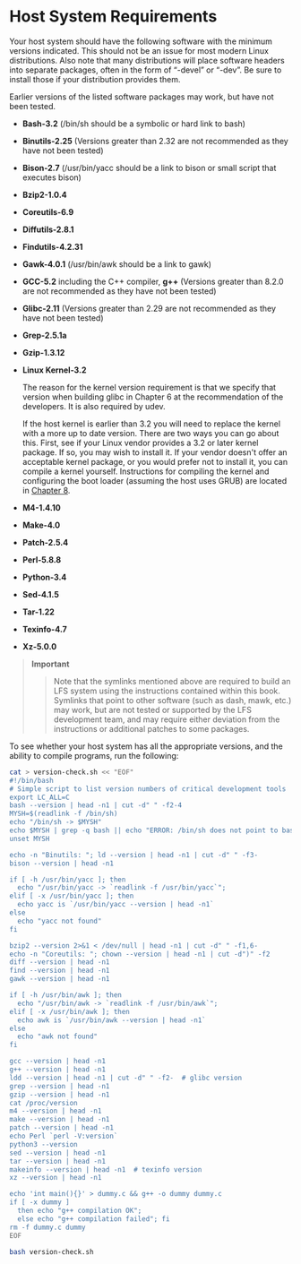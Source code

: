 # Host System Requirements

Your host system should have the following software with the minimum versions indicated. This should not be an issue for most modern Linux distributions. Also note that many distributions will place software headers into separate packages, often in the form of “<package-name>-devel” or “<package-name>-dev”. Be sure to install those if your distribution provides them.

Earlier versions of the listed software packages may work, but have not been tested.

<ul class="compact">
    <li class="listitem">
    <p>
        <span class="strong"><strong>Bash-3.2</strong></span> (/bin/sh
        should be a symbolic or hard link to bash)
    </p>
    </li>
    <li class="listitem">
    <p>
        <span class="strong"><strong>Binutils-2.25</strong></span>
        (Versions greater than 2.32 are not recommended as they have
        not been tested)
    </p>
    </li>
    <li class="listitem">
    <p>
        <span class="strong"><strong>Bison-2.7</strong></span>
        (/usr/bin/yacc should be a link to bison or small script that
        executes bison)
    </p>
    </li>
    <li class="listitem">
    <p>
        <span class="strong"><strong>Bzip2-1.0.4</strong></span>
    </p>
    </li>
    <li class="listitem">
    <p>
        <span class="strong"><strong>Coreutils-6.9</strong></span>
    </p>
    </li>
    <li class="listitem">
    <p>
        <span class="strong"><strong>Diffutils-2.8.1</strong></span>
    </p>
    </li>
    <li class="listitem">
    <p>
        <span class="strong"><strong>Findutils-4.2.31</strong></span>
    </p>
    </li>
    <li class="listitem">
    <p>
        <span class="strong"><strong>Gawk-4.0.1</strong></span>
        (/usr/bin/awk should be a link to gawk)
    </p>
    </li>
    <li class="listitem">
    <p>
        <span class="strong"><strong>GCC-5.2</strong></span> including
        the C++ compiler, <span class=
        "command"><strong>g++</strong></span> (Versions greater than
        8.2.0 are not recommended as they have not been tested)
    </p>
    </li>
    <li class="listitem">
    <p>
        <span class="strong"><strong>Glibc-2.11</strong></span>
        (Versions greater than 2.29 are not recommended as they have
        not been tested)
    </p>
    </li>
    <li class="listitem">
    <p>
        <span class="strong"><strong>Grep-2.5.1a</strong></span>
    </p>
    </li>
    <li class="listitem">
    <p>
        <span class="strong"><strong>Gzip-1.3.12</strong></span>
    </p>
    </li>
    <li class="listitem">
    <p>
        <span class="strong"><strong>Linux Kernel-3.2</strong></span>
    </p>
    <p>
        The reason for the kernel version requirement is that we
        specify that version when building <span class=
        "application">glibc</span> in Chapter&nbsp;6 at the
        recommendation of the developers. It is also required by udev.
    </p>
    <p>
        If the host kernel is earlier than 3.2 you will need to replace
        the kernel with a more up to date version. There are two ways
        you can go about this. First, see if your Linux vendor provides
        a 3.2 or later kernel package. If so, you may wish to install
        it. If your vendor doesn't offer an acceptable kernel package,
        or you would prefer not to install it, you can compile a kernel
        yourself. Instructions for compiling the kernel and configuring
        the boot loader (assuming the host uses GRUB) are located in
        <a class="xref" href="../chapter08/chapter08.html" title=
        "Chapter&nbsp;8.&nbsp;Making the LFS System Bootable">Chapter&nbsp;8</a>.
    </p>
    </li>
    <li class="listitem">
    <p>
        <span class="strong"><strong>M4-1.4.10</strong></span>
    </p>
    </li>
    <li class="listitem">
    <p>
        <span class="strong"><strong>Make-4.0</strong></span>
    </p>
    </li>
    <li class="listitem">
    <p>
        <span class="strong"><strong>Patch-2.5.4</strong></span>
    </p>
    </li>
    <li class="listitem">
    <p>
        <span class="strong"><strong>Perl-5.8.8</strong></span>
    </p>
    </li>
    <li class="listitem">
    <p>
        <span class="strong"><strong>Python-3.4</strong></span>
    </p>
    </li>
    <li class="listitem">
    <p>
        <span class="strong"><strong>Sed-4.1.5</strong></span>
    </p>
    </li>
    <li class="listitem">
    <p>
        <span class="strong"><strong>Tar-1.22</strong></span>
    </p>
    </li>
    <li class="listitem">
    <p>
        <span class="strong"><strong>Texinfo-4.7</strong></span>
    </p>
    </li>
    <li class="listitem">
    <p>
        <span class="strong"><strong>Xz-5.0.0</strong></span>
    </p>
    </li>
</ul>

> **Important**
>
> > Note that the symlinks mentioned above are required to build an LFS system using the instructions contained within this book. Symlinks that point to other software (such as dash, mawk, etc.) may work, but are not tested or supported by the LFS development team, and may require either deviation from the instructions or additional patches to some packages.

To see whether your host system has all the appropriate versions, and the ability to compile programs, run the following:

```sh
cat > version-check.sh << "EOF"
#!/bin/bash
# Simple script to list version numbers of critical development tools
export LC_ALL=C
bash --version | head -n1 | cut -d" " -f2-4
MYSH=$(readlink -f /bin/sh)
echo "/bin/sh -> $MYSH"
echo $MYSH | grep -q bash || echo "ERROR: /bin/sh does not point to bash"
unset MYSH

echo -n "Binutils: "; ld --version | head -n1 | cut -d" " -f3-
bison --version | head -n1

if [ -h /usr/bin/yacc ]; then
  echo "/usr/bin/yacc -> `readlink -f /usr/bin/yacc`";
elif [ -x /usr/bin/yacc ]; then
  echo yacc is `/usr/bin/yacc --version | head -n1`
else
  echo "yacc not found"
fi

bzip2 --version 2>&1 < /dev/null | head -n1 | cut -d" " -f1,6-
echo -n "Coreutils: "; chown --version | head -n1 | cut -d")" -f2
diff --version | head -n1
find --version | head -n1
gawk --version | head -n1

if [ -h /usr/bin/awk ]; then
  echo "/usr/bin/awk -> `readlink -f /usr/bin/awk`";
elif [ -x /usr/bin/awk ]; then
  echo awk is `/usr/bin/awk --version | head -n1`
else
  echo "awk not found"
fi

gcc --version | head -n1
g++ --version | head -n1
ldd --version | head -n1 | cut -d" " -f2-  # glibc version
grep --version | head -n1
gzip --version | head -n1
cat /proc/version
m4 --version | head -n1
make --version | head -n1
patch --version | head -n1
echo Perl `perl -V:version`
python3 --version
sed --version | head -n1
tar --version | head -n1
makeinfo --version | head -n1  # texinfo version
xz --version | head -n1

echo 'int main(){}' > dummy.c && g++ -o dummy dummy.c
if [ -x dummy ]
  then echo "g++ compilation OK";
  else echo "g++ compilation failed"; fi
rm -f dummy.c dummy
EOF

bash version-check.sh
```
